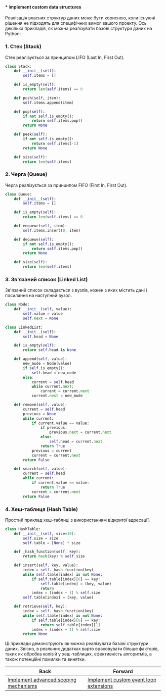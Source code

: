 #### * Implement custom data structures

Реалізація власних структур даних може бути корисною, коли існуючі рішення не підходять для специфічних вимог вашого проекту. Ось декілька прикладів, як можна реалізувати базові структури даних на Python:

### 1. Стек (Stack)

Стек реалізується за принципом LIFO (Last In, First Out).

```python
class Stack:
    def __init__(self):
        self.items = []

    def is_empty(self):
        return len(self.items) == 0

    def push(self, item):
        self.items.append(item)

    def pop(self):
        if not self.is_empty():
            return self.items.pop()
        return None

    def peek(self):
        if not self.is_empty():
            return self.items[-1]
        return None

    def size(self):
        return len(self.items)
```

### 2. Черга (Queue)

Черга реалізується за принципом FIFO (First In, First Out).

```python
class Queue:
    def __init__(self):
        self.items = []

    def is_empty(self):
        return len(self.items) == 0

    def enqueue(self, item):
        self.items.insert(0, item)

    def dequeue(self):
        if not self.is_empty():
            return self.items.pop()
        return None

    def size(self):
        return len(self.items)
```

### 3. Зв'язаний список (Linked List)

Зв'язаний список складається з вузлів, кожен з яких містить дані і посилання на наступний вузол.

```python
class Node:
    def __init__(self, value):
        self.value = value
        self.next = None

class LinkedList:
    def __init__(self):
        self.head = None

    def is_empty(self):
        return self.head is None

    def append(self, value):
        new_node = Node(value)
        if self.is_empty():
            self.head = new_node
        else:
            current = self.head
            while current.next:
                current = current.next
            current.next = new_node

    def remove(self, value):
        current = self.head
        previous = None
        while current:
            if current.value == value:
                if previous:
                    previous.next = current.next
                else:
                    self.head = current.next
                return True
            previous = current
            current = current.next
        return False

    def search(self, value):
        current = self.head
        while current:
            if current.value == value:
                return True
            current = current.next
        return False
```

### 4. Хеш-таблиця (Hash Table)

Простий приклад хеш-таблиці з використанням відкритої адресації.

```python
class HashTable:
    def __init__(self, size=10):
        self.size = size
        self.table = [None] * size

    def _hash_function(self, key):
        return hash(key) % self.size

    def insert(self, key, value):
        index = self._hash_function(key)
        while self.table[index] is not None:
            if self.table[index][0] == key:
                self.table[index] = (key, value)
                return
            index = (index + 1) % self.size
        self.table[index] = (key, value)

    def retrieve(self, key):
        index = self._hash_function(key)
        while self.table[index] is not None:
            if self.table[index][0] == key:
                return self.table[index][1]
            index = (index + 1) % self.size
        return None
```

Ці приклади демонструють як можна реалізувати базові структури даних. Звісно, в реальних додатках варто враховувати більше факторів, таких як обробка колізій у хеш-таблицях, ефективність алгоритмів, а також потенційні помилки та винятки.

| Back | Forward |
|---|---|
| [Implement advanced scoping mechanisms](/ua/senior/javascript/implement-advanced-scoping-mechanisms.md)  | [Implement custom event loop extensions](/ua/senior/javascript/implement-custom-event-loop-extensions.md) |